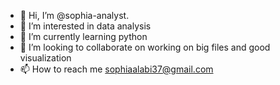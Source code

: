 - 👋 Hi, I’m @sophia-analyst.
- 👀 I’m interested in data analysis 
- 🌱 I’m currently learning python
- 💞️ I’m looking to collaborate on working on big files and good visualization 
- 📫 How to reach me sophiaalabi37@gmail.com

<!---
Sophia-pyt/Sophia-pyt is a ✨ special ✨ repository because its `README.md` (this file) appears on your GitHub profile.
You can click the Preview link to take a look at your changes.
--->
